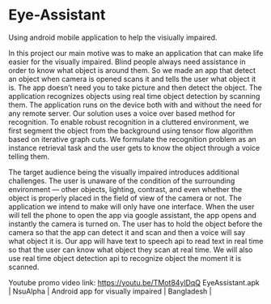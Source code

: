 # Eye-Assistant
Using android mobile application to help the visiually impaired.

In this project our main motive was to make an application that can make life easier for the visually impaired. Blind people always need assistance in order to know what object is around them. So we made an app that detect an object when camera is opened scans it and tells the user what object it is. The app doesn’t need you to take picture and then detect the object. The application recognizes objects using real time object detection by scanning them. The application runs on the device both with and without the need for any remote server. Our solution uses a voice over based method for recognition. To enable robust recognition in a cluttered environment, we first segment the object from the background using tensor flow algorithm based on iterative graph cuts. We formulate the recognition problem as an instance retrieval task and the user gets to know the object through a voice telling them. 

The target audience being the visually impaired introduces additional challenges. The user is unaware of the condition of the surrounding environment — other objects, lighting, contrast, and even whether the object is properly placed in the field of view of the camera or not. The application we intend to make will only have one interface. When the user will tell the phone to open the app via google assistant, the app opens and instantly the camera is turned on. The user has to hold the object before the camera so that the app can detect it and scan and then a voice will say what object it is. Our app will have text to speech api to read text in real time so that the user can know what object they scan at real time. We will also use real time object detection api to recognize object the moment it is scanned.

Youtube promo video link: https://youtu.be/TMot84ylDqQ
EyeAssistant.apk | NsuAlpha | Android app for visually impaired | Bangladesh | 
